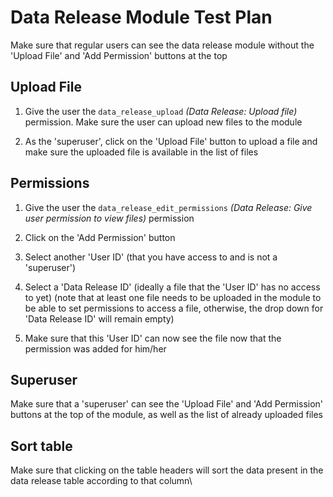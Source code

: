 # Data Release Module Test Plan 

Make sure that regular users can see the data release module without the 
'Upload File' and 'Add Permission' buttons at the top


## Upload File
1. Give the user the `data_release_upload` *(Data Release: Upload file)* permission. 
 Make sure the user can upload new files to the module
 
2. As the 'superuser', click on the 'Upload File' button to upload a file 
 and make sure the uploaded file is available in the list of files
 
## Permissions

1. Give the user the `data_release_edit_permissions` *(Data Release: Give user 
permission to view files)* permission

2. Click on the 'Add Permission' button

3. Select another 'User ID' (that you have access to and is not a 
 'superuser')
 
4. Select a 'Data Release ID' (ideally a file that the 'User ID' has no 
 access to yet) (note that at least one file needs to be uploaded in the 
 module to be able to set permissions to access a file, otherwise, the drop 
 down for 'Data Release ID' will remain empty)
 
5. Make sure that this 'User ID' can now see the file now that the 
 permission was added for him/her

## Superuser

Make sure that a 'superuser' can see the 'Upload File' and 'Add 
Permission' buttons at the top of the module, as well as the list of already 
uploaded files

## Sort table
 
Make sure that clicking on the table headers will sort the data present 
 in the data release table according to that column\

